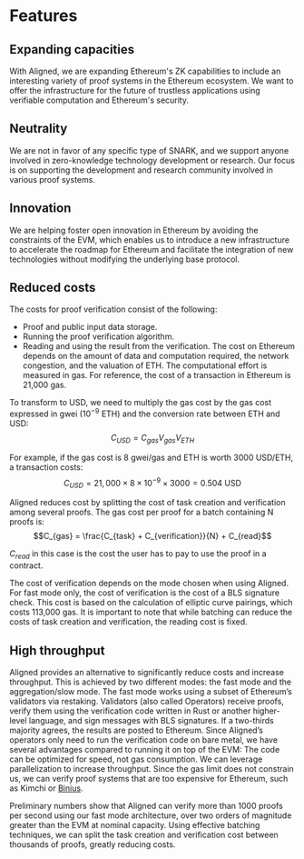 # Features

## Expanding capacities

With Aligned, we are expanding Ethereum's ZK capabilities to include an interesting variety of proof systems in the Ethereum ecosystem. We want to offer the infrastructure for the future of trustless applications using verifiable computation and Ethereum's security.

## Neutrality

We are not in favor of any specific type of SNARK, and we support anyone involved in zero-knowledge technology development or research. Our focus is on supporting the development and research community involved in various proof systems.

## Innovation

We are helping foster open innovation in Ethereum by avoiding the constraints of the EVM, which enables us to introduce a new infrastructure to accelerate the roadmap for Ethereum and facilitate the integration of new technologies without modifying the underlying base protocol.

## Reduced costs

The costs for proof verification consist of the following:
- Proof and public input data storage.
- Running the proof verification algorithm.
- Reading and using the result from the verification.
The cost on Ethereum depends on the amount of data and computation required, the network congestion, and the valuation of ETH. The computational effort is measured in gas. For reference, the cost of a transaction in Ethereum is 21,000 gas.

To transform to USD, we need to multiply the gas cost by the gas cost expressed in gwei ($10^{-9}$ ETH) and the conversion rate between ETH and USD:
$$C_{USD} = C_{gas} V_{gas} V_{ETH}$$

For example, if the gas cost is 8 gwei/gas and ETH is worth 3000 USD/ETH, a transaction costs:
$$C_{USD} = 21,000 \times 8 \times 10^{-9} \times 3000 = 0.504\ \mathrm{USD}$$

Aligned reduces cost by splitting the cost of task creation and verification among several proofs. The gas cost per proof for a batch containing N proofs is:
$$C_{gas} = \frac{C_{task} + C_{verification}}{N} + C_{read}$$

$C_{read}$ in this case is the cost the user has to pay to use the proof in a contract.

The cost of verification depends on the mode chosen when using Aligned. For fast mode only, the cost of verification is the cost of a BLS signature check. This cost is based on the calculation of elliptic curve pairings, which costs 113,000 gas. It is important to note that while batching can reduce the costs of task creation and verification, the reading cost is fixed.

## High throughput 

Aligned provides an alternative to significantly reduce costs and increase throughput. This is achieved by two different modes: the fast mode and the aggregation/slow mode. The fast mode works using a subset of Ethereum’s validators via restaking. Validators (also called Operators) receive proofs, verify them using the verification code written in Rust or another higher-level language, and sign messages with BLS signatures. If a two-thirds majority agrees, the results are posted to Ethereum. Since Aligned’s operators only need to run the verification code on bare metal, we have several advantages compared to running it on top of the EVM:
The code can be optimized for speed, not gas consumption.
We can leverage parallelization to increase throughput.
Since the gas limit does not constrain us, we can verify proof systems that are too expensive for Ethereum, such as Kimchi or [Binius](https://eprint.iacr.org/2023/1784).

Preliminary numbers show that Aligned can verify more than 1000 proofs per second using our fast mode architecture, over two orders of magnitude greater than the EVM at nominal capacity. Using effective batching techniques, we can split the task creation and verification cost between thousands of proofs, greatly reducing costs.
